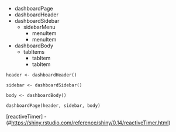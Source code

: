 * dashboardPage
* dashboardHeader  
* dashboardSidebar  
  * sidebarMenu  
     * menuItem  
     * menuItem  
* dashboardBody  
  * tabItems  
    * tabItem  
    * tabItem  


```
header <- dashboardHeader()

sidebar <- dashboardSidebar()

body <- dashboardBody()

dashboardPage(header, sidebar, body)
```

[reactiveTimer] - (#https://shiny.rstudio.com/reference/shiny/0.14/reactiveTimer.html)

